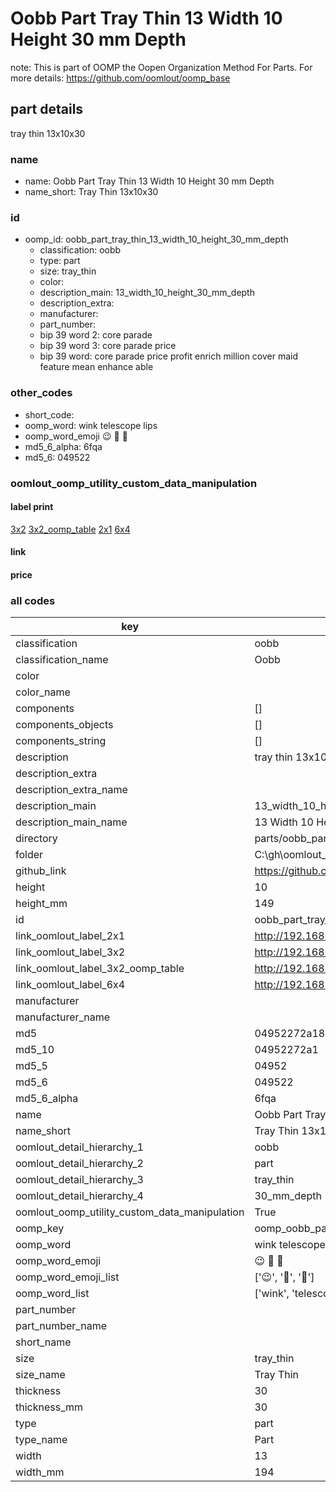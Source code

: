 # Oobb Part Tray Thin 13 Width 10 Height 30 mm Depth  

note: This is part of OOMP the Oopen Organization Method For Parts. For more details: https://github.com/oomlout/oomp_base

##  part details
  



tray thin 13x10x30



### name
* name: Oobb Part Tray Thin 13 Width 10 Height 30 mm Depth
* name_short: Tray Thin 13x10x30 
### id
* oomp_id: oobb_part_tray_thin_13_width_10_height_30_mm_depth
  * classification: oobb
  * type: part
  * size: tray_thin
  * color: 
  * description_main: 13_width_10_height_30_mm_depth
  * description_extra: 
  * manufacturer: 
  * part_number: 
  * bip 39 word 2: core parade
  * bip 39 word 3: core parade price
  * bip 39 word: core parade price profit enrich million cover maid feature mean enhance able

### other_codes
* short_code: 
* oomp_word: wink telescope lips
* oomp_word_emoji :wink: :telescope: :lips:
* md5_6_alpha: 6fqa
* md5_6: 049522






### oomlout_oomp_utility_custom_data_manipulation
#### label print
[3x2](http://192.168.1.245:1112/?label=oomp%206fqa)
[3x2_oomp_table](http://192.168.1.108:1112/?label=oomp%206fqa)
[2x1](http://192.168.1.242:1112/?label=oomp%206fqa)
[6x4](http://192.168.1.55:1112/?label=oomp%206fqa)    

#### link

                              

#### price







### all codes 
| key | value |  
| --- | --- |  
| classification | oobb |  
| classification_name | Oobb |  
| color |  |  
| color_name |  |  
| components | [] |  
| components_objects | [] |  
| components_string | [] |  
| description | tray thin 13x10x30 |  
| description_extra |  |  
| description_extra_name |  |  
| description_main | 13_width_10_height_30_mm_depth |  
| description_main_name | 13 Width 10 Height 30 mm Depth |  
| directory | parts/oobb_part_tray_thin_13_width_10_height_30_mm_depth |  
| folder | C:\gh\oomlout_oobb_version_4_generated_parts\parts\oobb_part_tray_thin_13_width_10_height_30_mm_depth |  
| github_link | https://github.com/oomlout/oomlout_oomp_part_src/tree/main/parts/oobb_part_tray_thin_13_width_10_height_30_mm_depth |  
| height | 10 |  
| height_mm | 149 |  
| id | oobb_part_tray_thin_13_width_10_height_30_mm_depth |  
| link_oomlout_label_2x1 | http://192.168.1.242:1112/?label=oomp%206fqa |  
| link_oomlout_label_3x2 | http://192.168.1.245:1112/?label=oomp%206fqa |  
| link_oomlout_label_3x2_oomp_table | http://192.168.1.108:1112/?label=oomp%206fqa |  
| link_oomlout_label_6x4 | http://192.168.1.55:1112/?label=oomp%206fqa |  
| manufacturer |  |  
| manufacturer_name |  |  
| md5 | 04952272a186063232a58abd54e80182 |  
| md5_10 | 04952272a1 |  
| md5_5 | 04952 |  
| md5_6 | 049522 |  
| md5_6_alpha | 6fqa |  
| name | Oobb Part Tray Thin 13 Width 10 Height 30 mm Depth |  
| name_short | Tray Thin 13x10x30  |  
| oomlout_detail_hierarchy_1 | oobb |  
| oomlout_detail_hierarchy_2 | part |  
| oomlout_detail_hierarchy_3 | tray_thin |  
| oomlout_detail_hierarchy_4 | 30_mm_depth |  
| oomlout_oomp_utility_custom_data_manipulation | True |  
| oomp_key | oomp_oobb_part_tray_thin_13_width_10_height_30_mm_depth |  
| oomp_word | wink telescope lips |  
| oomp_word_emoji | :wink: :telescope: :lips: |  
| oomp_word_emoji_list | [':wink:', ':telescope:', ':lips:'] |  
| oomp_word_list | ['wink', 'telescope', 'lips'] |  
| part_number |  |  
| part_number_name |  |  
| short_name |  |  
| size | tray_thin |  
| size_name | Tray Thin |  
| thickness | 30 |  
| thickness_mm | 30 |  
| type | part |  
| type_name | Part |  
| width | 13 |  
| width_mm | 194 |  
